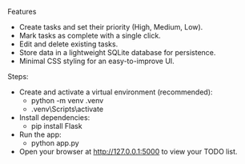 Features
- Create tasks and set their priority (High, Medium, Low).
- Mark tasks as complete with a single click.
- Edit and delete existing tasks.
- Store data in a lightweight SQLite database for persistence.
- Minimal CSS styling for an easy-to-improve UI.

Steps: 
- Create and activate a virtual environment (recommended):
    - python -m venv .venv
    - .venv\Scripts\activate     
- Install dependencies:
    - pip install Flask
- Run the app:
    - python app.py
- Open your browser at http://127.0.0.1:5000 to view your TODO list.
